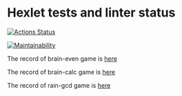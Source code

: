 # Hexlet tests and linter status

[![Actions Status](https://github.com/ElenaNek/frontend-project-44/workflows/hexlet-check/badge.svg)](https://github.com/ElenaNek/frontend-project-44/actions)

[![Maintainability](https://api.codeclimate.com/v1/badges/d4b0879c3c7e0d01321f/maintainability)](https://codeclimate.com/github/ElenaNek/frontend-project-44/maintainability)

The record of brain-even game is [here](https://asciinema.org/connect/438c8e45-9533-429d-8a89-532b34d5cf16)

The record of brain-calc game is [here](https://asciinema.org/a/nPhgVxugKNSp5NxvLOSb9CQpk)

The record of rain-gcd game is [here](https://asciinema.org/a/yF14AvE7hCYLsTxoEnnV7EO2Z)

